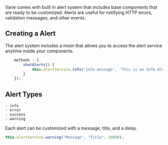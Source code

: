 Varie comes with built in alert system that includes base components that are ready to be customized.
Alerts are useful for notifying HTTP errors, validation messages, and other events.

## Creating a Alert

The alert system includes a mixin that allows you to access the alert service anytime inside your components.

```js
    methods : {
    	shotAlerts() {
    	    this.alertService.info('info message', 'This is an Info Alert')
    	}
    });
```

## Alert Types

    - info
    - error
    - success
    - warning

Each alert can be customized with a message, title, and a delay.

```js
this.alertService.warning("Message", "Title", 10000);
```
